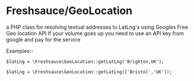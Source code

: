 # Freshsauce/GeoLocation

  a PHP class for resolving textual addresses to LatLng's using Googles Free Geo location API
  If your volume goes up you need to use an API key from google and pay for the service

  Examples:-
  
    $latLng = \Freshsauce\GeoLocation::getLatLng('Brighton,UK');
    
    $latLng = \Freshsauce\GeoLocation::getLatLng(['Bristol','UK']); 

 